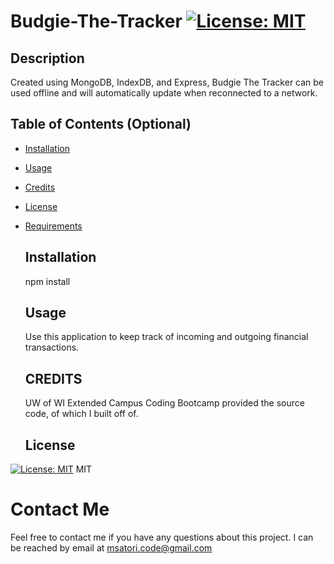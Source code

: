 
 # Budgie-The-Tracker [![License: MIT](https://img.shields.io/badge/License-MIT-yellow.svg)](https://opensource.org/licenses/MIT)

 ## Description 

  Created using MongoDB, IndexDB, and Express, Budgie The Tracker can be used offline and will automatically update when reconnected to a network. 
 

  ## Table of Contents (Optional)

* [Installation](#installation)
* [Usage](#usage)
* [Credits](#credits)
* [License](#license)
* [Requirements](#requirements)


  ## Installation
    npm install
    

  ## Usage 
    Use this application to keep track of incoming and outgoing financial transactions.

  ## CREDITS
    UW of WI Extended Campus Coding Bootcamp provided the source code, of which I built off of.

  ## License
[![License: MIT](https://img.shields.io/badge/License-MIT-yellow.svg)](https://opensource.org/licenses/MIT)
MIT



  # Contact Me
Feel free to contact me if you have any questions about this project. I can be reached by email at msatori.code@gmail.com